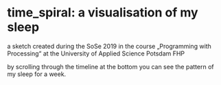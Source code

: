 # time_spiral: a visualisation of my sleep 
a sketch created during the SoSe 2019 in the course „Programming with Processing“ at the University of Applied Science
Potsdam FHP 
<p> by scrolling through the timeline at the bottom you can see the pattern of my sleep for a week. 
